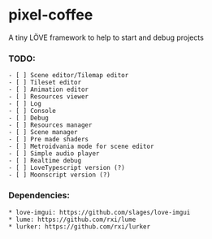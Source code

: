 # pixel-coffee
A tiny LÖVE framework to help to start and debug projects

### TODO: ###
	- [ ] Scene editor/Tilemap editor
	- [ ] Tileset editor
	- [ ] Animation editor
	- [ ] Resources viewer
	- [ ] Log
	- [ ] Console
	- [ ] Debug
	- [ ] Resources manager
	- [ ] Scene manager
	- [ ] Pre made shaders
	- [ ] Metroidvania mode for scene editor
	- [ ] Simple audio player
	- [ ] Realtime debug
	- [ ] LoveTypescript version (?)
	- [ ] Moonscript version (?)

### Dependencies: ###
	* love-imgui: https://github.com/slages/love-imgui
	* lume: https://github.com/rxi/lume
	* lurker: https://github.com/rxi/lurker
